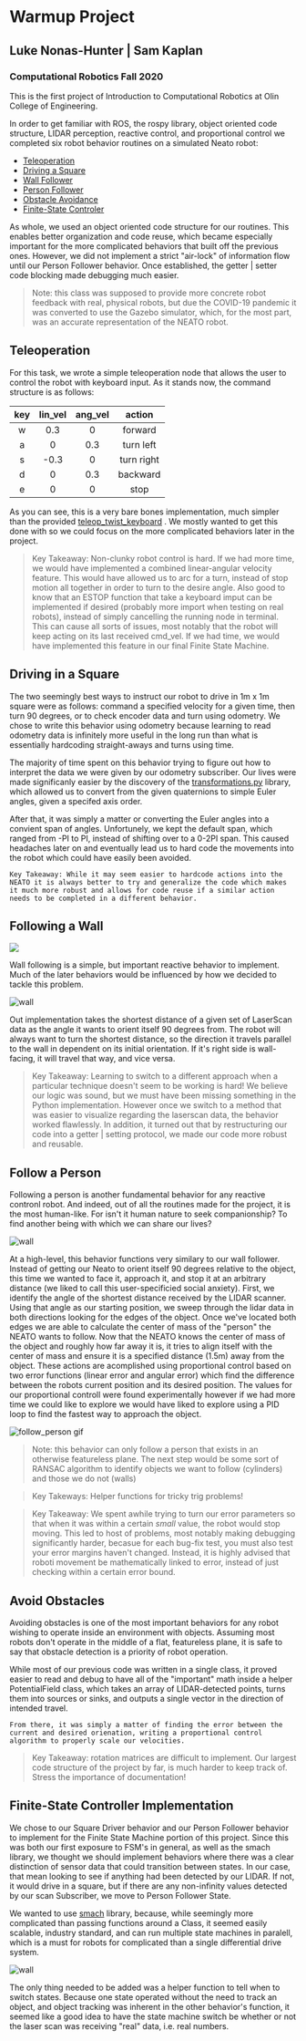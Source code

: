 # Warmup Project
## Luke Nonas-Hunter | Sam Kaplan
### Computational Robotics Fall 2020


This is the first project of Introduction to Computational Robotics at Olin College of Engineering. 

In order to get familiar with ROS, the rospy library, object oriented code structure, LIDAR perception, reactive control, and proportional control we completed six robot behavior routines on a simulated Neato robot: 


* [Teleoperation](#teleoperation)
* [Driving a Square](#driving-in-a-Square)
* [Wall Follower](#following-a-Wall)
* [Person Follower](#Follow-a-Person)
* [Obstacle Avoidance](#Avoid-Obstacles)
* [Finite-State Controler](#finite-state-controller-implementation)

As whole, we used an object oriented code structure for our routines. This enables better organization and code reuse, which became especially important for the more complicated behaviors that built off the previous ones. However, we did not implement a strict "air-lock" of information flow until our Person Follower behavior. Once established, the getter | setter code blocking made debugging much easier. 

> Note: this class was supposed to provide more concrete robot feedback with real, physical robots, but due the COVID-19 pandemic it was converted to use the Gazebo simulator, which, for the most part, was an accurate representation of the NEATO robot. 


## Teleoperation

For this task, we wrote a simple teleoperation node that allows the user to control the robot with keyboard input. As it stands now, the command structure is as follows: 

    
| key | lin_vel   | ang_vel   | action  |
|:---:|:---------:|:---------:|:-------:|
|  w  |    0.3    |    0      | forward |
|  a  |    0      |    0.3    | turn left|
|  s  |    -0.3   |    0      | turn right |
|  d  |    0      |    0.3    | backward  |
|  e  |   0       |    0      | stop  |
  
As you can see, this is a very bare bones implementation, much simpler than the provided [teleop_twist_keyboard](http://wiki.ros.org/teleop_twist_keyboard) . We mostly wanted to get this done with so we could focus on the more complicated behaviors later in the project. 

>Key Takeaway: Non-clunky robot control is hard. If we had more time, we would have implemented a combined linear-angular velocity feature. This would have allowed us to arc for a turn, instead of stop motion all together in order to turn to the desire angle. Also good to know that an ESTOP function that take a keyboard imput can be implemented if desired (probably more import when testing on real robots), instead of simply cancelling the running node in terminal. This can cause all sorts of issues, most notably that the robot will keep acting on its last received cmd_vel. If we had time, we would have implemented this feature in our final Finite State Machine. 


## Driving in a Square

The two seemingly best ways to instruct our robot to drive in 1m x 1m square were as follows: command a specified velocity for a given time, then turn 90 degrees, or to check encoder data and turn using odometry. We chose to write this behavior using odometry because learning to read odometry data is infinitely more useful in the long run than what is essentially hardcoding straight-aways and turns using time.

The majority of time spent on this behavior trying to figure out how to interpret the data we were given by our odometry subscriber. Our lives were made significanly easier by the discovery of the [transformations.py](http://docs.ros.org/jade/api/tf/html/python/transformations.html) library, which allowed us to convert from the given quaternions to simple Euler angles, given a specifed axis order.

After that, it was simply a matter or converting the Euler angles into a convient span of angles. Unfortunely, we kept the default span, which ranged from -PI to PI, instead of shifting over to a 0-2PI span. This caused headaches later on and eventually lead us to hard code the movements into the robot which could have easily been avoided.

    Key Takeaway: While it may seem easier to hardcode actions into the NEATO it is always better to try and generalize the code which makes it much more robust and allows for code reuse if a similar action needs to be completed in a different behavior. 

## Following a Wall

<img src='./figs/wall_follower.gif'>

Wall following is a simple, but important reactive behavior to implement. Much of the later behaviors would be influenced by how we decided to tackle this problem. 

![wall](figs/wall.jpg)

Out implementation takes the shortest distance of a given set of LaserScan data as the angle it wants to orient itself 90 degrees from. The robot will always want to turn the shortest distance, so the direction it travels parallel to the wall in dependent on its initial orientation. If it's right side is wall-facing, it will travel that way, and vice versa. 

>Key Takeaway: Learning to switch to a different approach when a particular technique doesn't seem to be working is hard! We believe our logic was sound, but we must have been missing something in the Python implementation. However once we switch to a method that was easier to visualize regarding the laserscan data, the behavior worked flawlessly. In addition, it turned out that by restructuring our code into a getter | setting protocol, we made our code more robust and reusable.

## Follow a Person

Following a person is another fundamental behavior for any reactive contronl robot. And indeed, out of all the routines made for the project, it is the most human-like. For isn't it human nature to seek companionship? To find another being with which we can share our lives?

![wall](figs/person.jpg)

At a high-level, this behavior functions very similary to our wall follower. Instead of getting our Neato to orient itself 90 degrees relative to the object, this time we wanted to face it, approach it, and stop it at an arbitrary distance (we liked to call this user-specificied social anxiety). First, we identify the angle of the shortest distance received by the LIDAR scanner. Using that angle as our starting position, we sweep through the lidar data in both directions looking for the edges of the object. Once we've located both edges we are able to calculate the center of mass of the "person" the NEATO wants to follow. Now that the NEATO knows the center of mass of the object and roughly how far away it is, it tries to align itself with the center of mass and ensure it is a specified distance (1.5m) away from the object. These actions are acomplished using proportional control based on two error functions (linear error and angular error) which find the difference between the robots current position and its desired position. The values for our proportional controll were found experimentally however if we had more time we could like to explore we would have liked to explore using a PID loop to find the fastest way to approach the object. 

![follow_person gif](figs/follow_person.gif)

>Note: this behavior can only follow a person that exists in an otherwise featureless plane. The next step would be some sort of RANSAC algorithm to identify objects we want to follow (cylinders) and those we do not (walls)


>Key Takeways: Helper functions for tricky trig problems!


>Key Takeaway: We spent awhile trying to turn our error parameters so that when it was within a certain *small* value, the robot would stop moving. This led to host of problems, most notably making debugging significantly harder, becasue for each bug-fix test, you must also test your error margins haven't changed. Instead, it is highly advised that roboti movement be mathematically linked to error, instead of just checking within a certain error bound. 
 

## Avoid Obstacles

Avoiding obstacles is one of the most important behaviors for any robot wishing to operate inside an environment with objects. Assuming most robots don't operate in the middle of a flat, featureless plane, it is safe to say that obstacle detection is a priority of robot operation.

While most of our previous code was written in a single class, it proved easier to read and debug to have all of the "important" math inside a helper PotentialField class, which takes an array of LIDAR-detected points, turns them into sources or sinks, and outputs a single vector in the direction of intended travel. 

    From there, it was simply a matter of finding the error between the current and desired orienation, writing a proportional control algorithm to properly scale our velocities. 

>Key Takeaway: rotation matrices are difficult to implement. Our largest code structure of the project by far, is much harder to keep track of. Stress the importance of documentation!

## Finite-State Controller Implementation

We chose to our Square Driver behavior and our Person Follower behavior to implement for the Finite State Machine portion of this project. Since this was both our first exposure to FSM's in general, as well as the smach library, we thought we should implement behaviors where there was a clear distinction of sensor data that could transition between states.  In our case, that mean looking to see if anything had been detected by our LIDAR. If not, it would drive in a square, but if there are any non-infinity values detected by our scan Subscriber, we move to Person Follower State. 

We wanted to use [smach](http://wiki.ros.org/smach) library, because, while seemingly more complicated than passing functions around a Class, it seemed easily scalable, industry standard, and can run multiple state machines in paralell, which is a must for robots for complicated than a single differential drive system. 

 ![wall](figs/fsm.jpg)


The only thing needed to be added was a helper function to tell when to switch states. Because one state operated without the need to track an object, and object tracking was inherent in the other behavior's function, it seemed like a good idea to have the state machine switch be whether or not the laser scan was receiving "real" data, i.e. real numbers. 